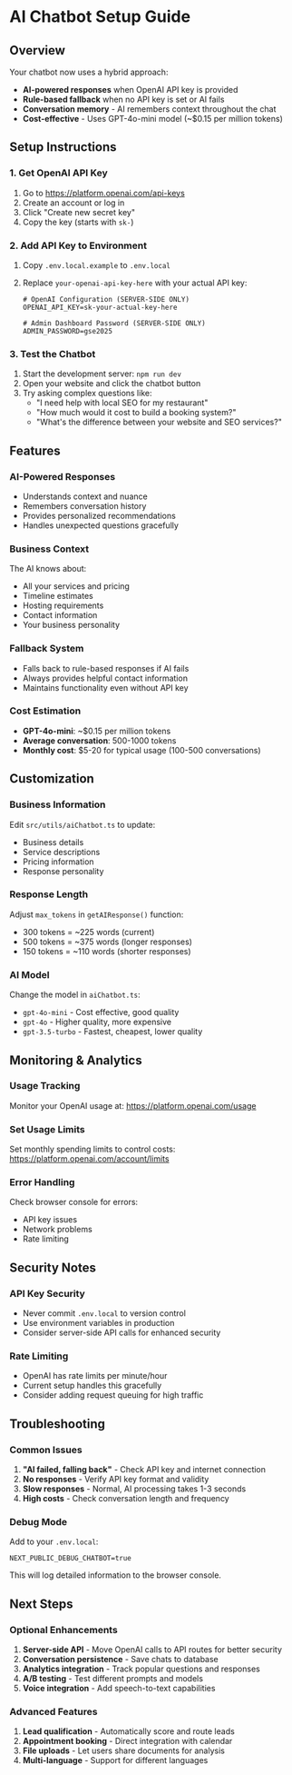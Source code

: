 # AI Chatbot Setup Guide

## Overview

Your chatbot now uses a hybrid approach:

- **AI-powered responses** when OpenAI API key is provided
- **Rule-based fallback** when no API key is set or AI fails
- **Conversation memory** - AI remembers context throughout the chat
- **Cost-effective** - Uses GPT-4o-mini model (~$0.15 per million tokens)

## Setup Instructions

### 1. Get OpenAI API Key

1. Go to https://platform.openai.com/api-keys
2. Create an account or log in
3. Click "Create new secret key"
4. Copy the key (starts with `sk-`)

### 2. Add API Key to Environment

1. Copy `.env.local.example` to `.env.local`
2. Replace `your-openai-api-key-here` with your actual API key:

   ```
   # OpenAI Configuration (SERVER-SIDE ONLY)
   OPENAI_API_KEY=sk-your-actual-key-here

   # Admin Dashboard Password (SERVER-SIDE ONLY)
   ADMIN_PASSWORD=gse2025
   ```

### 3. Test the Chatbot

1. Start the development server: `npm run dev`
2. Open your website and click the chatbot button
3. Try asking complex questions like:
   - "I need help with local SEO for my restaurant"
   - "How much would it cost to build a booking system?"
   - "What's the difference between your website and SEO services?"

## Features

### AI-Powered Responses

- Understands context and nuance
- Remembers conversation history
- Provides personalized recommendations
- Handles unexpected questions gracefully

### Business Context

The AI knows about:

- All your services and pricing
- Timeline estimates
- Hosting requirements
- Contact information
- Your business personality

### Fallback System

- Falls back to rule-based responses if AI fails
- Always provides helpful contact information
- Maintains functionality even without API key

### Cost Estimation

- **GPT-4o-mini**: ~$0.15 per million tokens
- **Average conversation**: 500-1000 tokens
- **Monthly cost**: $5-20 for typical usage (100-500 conversations)

## Customization

### Business Information

Edit `src/utils/aiChatbot.ts` to update:

- Business details
- Service descriptions
- Pricing information
- Response personality

### Response Length

Adjust `max_tokens` in `getAIResponse()` function:

- 300 tokens = ~225 words (current)
- 500 tokens = ~375 words (longer responses)
- 150 tokens = ~110 words (shorter responses)

### AI Model

Change the model in `aiChatbot.ts`:

- `gpt-4o-mini` - Cost effective, good quality
- `gpt-4o` - Higher quality, more expensive
- `gpt-3.5-turbo` - Fastest, cheapest, lower quality

## Monitoring & Analytics

### Usage Tracking

Monitor your OpenAI usage at:
https://platform.openai.com/usage

### Set Usage Limits

Set monthly spending limits to control costs:
https://platform.openai.com/account/limits

### Error Handling

Check browser console for errors:

- API key issues
- Network problems
- Rate limiting

## Security Notes

### API Key Security

- Never commit `.env.local` to version control
- Use environment variables in production
- Consider server-side API calls for enhanced security

### Rate Limiting

- OpenAI has rate limits per minute/hour
- Current setup handles this gracefully
- Consider adding request queuing for high traffic

## Troubleshooting

### Common Issues

1. **"AI failed, falling back"** - Check API key and internet connection
2. **No responses** - Verify API key format and validity
3. **Slow responses** - Normal, AI processing takes 1-3 seconds
4. **High costs** - Check conversation length and frequency

### Debug Mode

Add to your `.env.local`:

```
NEXT_PUBLIC_DEBUG_CHATBOT=true
```

This will log detailed information to the browser console.

## Next Steps

### Optional Enhancements

1. **Server-side API** - Move OpenAI calls to API routes for better security
2. **Conversation persistence** - Save chats to database
3. **Analytics integration** - Track popular questions and responses
4. **A/B testing** - Test different prompts and models
5. **Voice integration** - Add speech-to-text capabilities

### Advanced Features

1. **Lead qualification** - Automatically score and route leads
2. **Appointment booking** - Direct integration with calendar
3. **File uploads** - Let users share documents for analysis
4. **Multi-language** - Support for different languages
